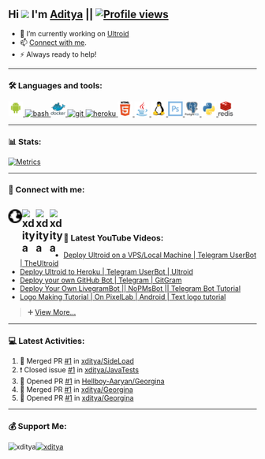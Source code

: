 ## Hi <img src="https://raw.githubusercontent.com/MartinHeinz/MartinHeinz/master/wave.gif" width="25px"> I'm [Aditya](https://xditya.me) || [![Profile views](https://komarev.com/ghpvc/?username=xditya&label=Profile%20views)](https://github.com/xditya)

- 💫 I’m currently working on [Ultroid](https://github.com/TeamUltroid)
- 📫 [Connect with me](#-connect-with-me).
- ⚡ Always ready to help!
---


### 🛠️ Languages and tools:
<p align="left"> <a href="https://developer.android.com" target="_blank"> <img src="https://raw.githubusercontent.com/devicons/devicon/master/icons/android/android-original-wordmark.svg" alt="android" width="30" height="30"/> </a> <a href="https://www.gnu.org/software/bash/" target="_blank"> <img src="https://www.vectorlogo.zone/logos/gnu_bash/gnu_bash-icon.svg" alt="bash" width="30" height="30"/> </a> <a href="https://www.docker.com/" target="_blank"> <img src="https://raw.githubusercontent.com/devicons/devicon/master/icons/docker/docker-original-wordmark.svg" alt="docker" width="30" height="30"/> </a> <a href="https://git-scm.com/" target="_blank"> <img src="https://www.vectorlogo.zone/logos/git-scm/git-scm-icon.svg" alt="git" width="30" height="30"/> </a> <a href="https://heroku.com" target="_blank"> <img src="https://www.vectorlogo.zone/logos/heroku/heroku-icon.svg" alt="heroku" width="30" height="30"/> </a> <a href="https://www.w3.org/html/" target="_blank"> <img src="https://raw.githubusercontent.com/devicons/devicon/master/icons/html5/html5-original-wordmark.svg" alt="html5" width="30" height="30"/> </a> <a href="https://www.java.com" target="_blank"> <img src="https://raw.githubusercontent.com/devicons/devicon/master/icons/java/java-original.svg" alt="java" width="30" height="30"/> </a> <a href="https://www.linux.org/" target="_blank"> <img src="https://raw.githubusercontent.com/devicons/devicon/master/icons/linux/linux-original.svg" alt="linux" width="30" height="30"/> </a> <a href="https://www.photoshop.com/en" target="_blank"> <img src="https://raw.githubusercontent.com/devicons/devicon/master/icons/photoshop/photoshop-line.svg" alt="photoshop" width="30" height="30"/> </a> <a href="https://www.postgresql.org" target="_blank"> <img src="https://raw.githubusercontent.com/devicons/devicon/master/icons/postgresql/postgresql-original-wordmark.svg" alt="postgresql" width="30" height="30"/> </a> <a href="https://www.python.org" target="_blank"> <img src="https://raw.githubusercontent.com/devicons/devicon/master/icons/python/python-original.svg" alt="python" width="30" height="30"/> </a> <a href="https://redis.io" target="_blank"> <img src="https://raw.githubusercontent.com/devicons/devicon/master/icons/redis/redis-original-wordmark.svg" alt="redis" width="30" height="30"/> </a> </p>

---
### 📊 Stats:

[![Metrics](https://metrics.lecoq.io/xditya?template=classic&base.header=0&base.metadata=0&isocalendar=1&languages=1&people=1&isocalendar.duration=half-year&languages.limit=8&languages.sections=most-used&languages.colors=github&languages.threshold=0%25&languages.indepth=false&languages.recent.load=300&languages.recent.days=14&people.limit=24&people.size=28&people.types=followers%2C%20following&people.identicons=false&people.shuffle=false&config.timezone=Asia%2FCalcutta)](https://xditya.me)

---
### 🔗 Connect with me:

<a href="https://xditya.me"><img align="left" alt="https://xditya.me" width="28px" src="https://raw.githubusercontent.com/iconic/open-iconic/master/svg/globe.svg" /></a> 
<a href="https://youtube.com/xditya"><img align="left" alt="xditya" width="28px" src="https://cdn.jsdelivr.net/npm/simple-icons@v3/icons/youtube.svg" /></a> 
<a href="https://telegram.dog/xditya"><img align="left" alt="xditya" width="28px" src="https://cdn.jsdelivr.net/npm/simple-icons@v3/icons/telegram.svg" /></a> 
<a href="https://twitter.com/its_xditya"><img align="left" alt="xditya" width="28px" src="https://cdn.jsdelivr.net/npm/simple-icons@v3/icons/twitter.svg" /></a> 
</br>
---
### 🎥 Latest YouTube Videos:

<!-- YouTube:START -->
- [Deploy Ultroid on a VPS/Local Machine | Telegram UserBot | TheUltroid](https://www.youtube.com/watch?v=QfdZiQEWmSo)
- [Deploy Ultroid to Heroku | Telegram UserBot | Ultroid](https://www.youtube.com/watch?v=9wF7k9qA0Q4)
- [Deploy your own GitHub Bot | Telegram | GitGram](https://www.youtube.com/watch?v=mp3oTG8DC58)
- [Deploy Your Own LivegramBot || NoPMsBot || Telegram Bot Tutorial](https://www.youtube.com/watch?v=scFG1Vg_pEo)
- [Logo Making Tutorial | On PixelLab | Android | Text logo tutorial](https://www.youtube.com/watch?v=kuDGBrpnXKk)
<!-- YouTube:END -->
> ➕ [View More...](https://youtube.com/xditya)

---
### 💻 Latest Activities:

<!--START_SECTION:activity-->
1. 🎉 Merged PR [#1](https://github.com/xditya/SideLoad/pull/1) in [xditya/SideLoad](https://github.com/xditya/SideLoad)
2. ❗️ Closed issue [#1](https://github.com/xditya/JavaTests/issues/1) in [xditya/JavaTests](https://github.com/xditya/JavaTests)
3. 💪 Opened PR [#1](https://github.com/Hellboy-Aaryan/Georgina/pull/1) in [Hellboy-Aaryan/Georgina](https://github.com/Hellboy-Aaryan/Georgina)
4. 🎉 Merged PR [#1](https://github.com/xditya/Georgina/pull/1) in [xditya/Georgina](https://github.com/xditya/Georgina)
5. 💪 Opened PR [#1](https://github.com/xditya/Georgina/pull/1) in [xditya/Georgina](https://github.com/xditya/Georgina)
<!--END_SECTION:activity-->

---
### 💰 Support Me:
<a href="https://ko-fi.com/xditya"><img height="30" style="border:0px;height:30px;" align="left" alt="xditya" src="https://az743702.vo.msecnd.net/cdn/kofi3.png?v=0" /></a> 

<a href="https://www.paypal.me/xditya7"><img height="30" style="border:0px;height:30px;" align="centre" alt="xditya" src="https://cdn.rawgit.com/twolfson/paypal-github-button/1.0.0/dist/button.svg" /></a>
